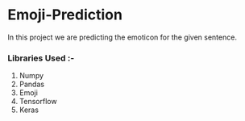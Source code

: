 # Emoji-Prediction

In this project we are predicting the emoticon for the given sentence.

### Libraries Used :- 
1. Numpy
2. Pandas
3. Emoji
4. Tensorflow
5. Keras
